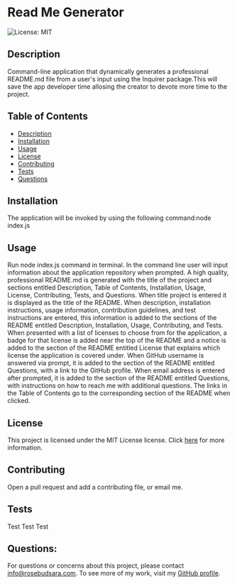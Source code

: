 # Read Me Generator

![License: MIT](https://img.shields.io/badge/License-MIT-yellow.svg)

## Description
<a name="description"></a>

Command-line application that dynamically generates a professional README.md file from a user's input using the Inquirer package.This will save the app developer time allosing the creator to devote more time to the project. 

## Table of Contents
- [Description](#description)
- [Installation](#installation)
- [Usage](#usage)
- [License](#license)
- [Contributing](#contributing)
- [Tests](#tests)
- [Questions](#questions)


## Installation
<a name="installation"></a>
The application will be invoked by using the following command:node index.js

## Usage
<a name="usage"></a>
Run node index.js command in terminal. In the command line user will input information about the application repository when prompted. A high quality, professional README.md is generated with the title of the project and sections entitled Description, Table of Contents, Installation, Usage, License, Contributing, Tests, and Questions. When title project is entered it is displayed as the title of the README. When description, installation instructions, usage information, contribution guidelines, and test instructions are entered, this information is added to the sections of the README entitled Description, Installation, Usage, Contributing, and Tests. When presented with a list of licenses to choose from for the application, a badge for that license is added near the top of the README and a notice is added to the section of the README entitled License that explains which license the application is covered under. When GitHub username is answered via prompt, it is added to the section of the README entitled Questions, with a link to the GitHub profile. When email address is entered after prompted, it is added to the section of the README entitled Questions, with instructions on how to reach me with additional questions. The links in the Table of Contents go to the corresponding section of the README when clicked.

## License
This project is licensed under the MIT License license. Click [here](https://opensource.org/licenses/MIT) for more information.

## Contributing
<a name="contributing"></a>
Open a pull request and add a contributing file, or email me. 

## Tests
<a name="tests"></a>
Test Test Test


## Questions:
<a name="questions"></a>
For questions or concerns about this project, please contact info@rosebudsara.com. To see more of my work, visit my [GitHub profile](https://github.com/sararosebud).
